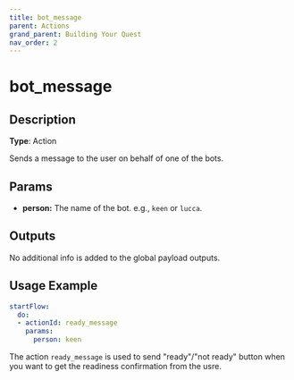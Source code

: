```yaml
---
title: bot_message
parent: Actions
grand_parent: Building Your Quest
nav_order: 2
---
```


# bot_message

## Description

**Type**: Action

Sends a message to the user on behalf of one of the bots. 

## Params

- **person:** The name of the bot. e.g., `keen` or `lucca`.    

## Outputs

No additional info is added to the global payload outputs.

## Usage Example

```yaml
startFlow:
  do:
  - actionId: ready_message
    params:
      person: keen
```

The action `ready_message` is used to send "ready"/"not ready" button when you want to get the readiness confirmation from the usre.
